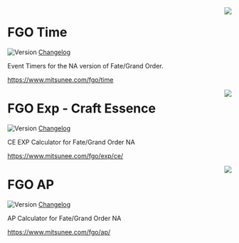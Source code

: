 
<img src="https://www.mitsunee.com/fgo/assets/icons/fgo-time.png" align="right">

# FGO Time
![Version](https://img.shields.io/badge/stable-2.3.0-green.svg) [Changelog](changelogs/fgo-time.md)

Event Timers for the NA version of Fate/Grand Order.

https://www.mitsunee.com/fgo/time

<img src="https://www.mitsunee.com/fgo/assets/icons/fgo-exp.png" align="right">

# FGO Exp - Craft Essence
![Version](https://img.shields.io/badge/stable-1.1-green.svg) [Changelog](changelogs/fgo-exp-ce.md)

CE EXP Calculator for Fate/Grand Order NA

https://www.mitsunee.com/fgo/exp/ce/

<img src="https://www.mitsunee.com/fgo/assets/icons/fgo-ap.png" align="right">

# FGO AP
![Version](https://img.shields.io/badge/stable-1.0-green.svg) [Changelog](changelogs/fgo-ap.md)

AP Calculator for Fate/Grand Order NA

https://www.mitsunee.com/fgo/ap/
